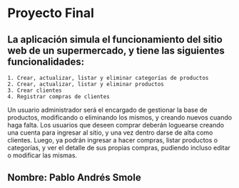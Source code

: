 # Proyecto Final

## La aplicación simula el funcionamiento del sitio web de un supermercado, y tiene las siguientes funcionalidades:

    1. Crear, actualizar, listar y eliminar categorías de productos
    2. Crear, actualizar, listar y eliminar productos
    3. Crear clientes
    4. Registrar compras de clientes

Un usuario administrador será el encargado de gestionar la base de productos, modificando o eliminando los mismos, y creando nuevos cuando haga falta. Los usuarios que deseen comprar deberán loguearse creando una cuenta para ingresar al sitio, y una vez dentro darse de alta como clientes. Luego, ya podrán ingresar a hacer compras, listar productos o categorías, y ver el detalle de sus propias compras, pudiendo incluso editar o modificar las mismas.

## Nombre: Pablo Andrés Smole